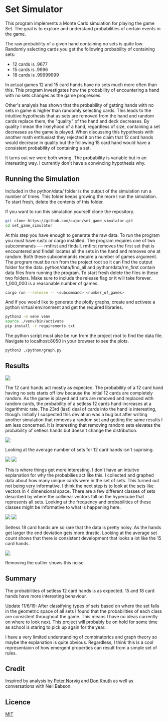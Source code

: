 # Set Simulator

This program implements a Monte Carlo simulation for playing the game Set.
The goal is to explore and understand probabilities of certain events in the game.

The raw probability of a given hand containing no sets is quite low.
Randomly selecting cards you get the following probability of containing sets:
<ul>
<li>12 cards is .9677</li>
<li>15 cards is .9996</li>
<li>18 cards is .99999999</li>
</ul>

In actual games 12 and 15 card hands have no sets much more often than this.
This program investigates how the probability of encountering a hand with no sets changes as the game progresses.

Other's analysis has shown that the probability of getting hands with no sets in game is higher than randomly selecting cards.
This leads to the intuitive hypothesis that as sets are removed from the hand and random cards replace them, the
"quality" of the hand and deck decreases. By quality I mean the likelyhood of a hand, regardless of size, containing a set
decreases as the game is played. When discussing this hypothesis with another math enthusiast they rejected it on the claim
that 12 card hands would decrease in quality but the following 15 card hand would have a consistent probability of containing a set.

It turns out we were both wrong. The probability is variable but in an interesting way. I currently don't have a convincing hypothesis why.

## Running the Simulation

Included in the python/data/ folder is the output of the simulation run a number of times.
This folder keeps growing the more I run the simulation.
To start fresh, delete the contents of this folder.

If you want to run this simulation yourself clone the repository.
```bash
git clone https://github.com/aujxn/set_game_simulator.git
cd set_game_simulator
```

At this step you have enough to generate the raw data. To run the program you must have rustc or cargo installed.
The program requires one of two subcommands --- rmfirst and findall. rmfirst removes the first set that is encountered
and findall locates all the sets in the hand and removes one at random. Both these subcommands require a number of games
argument.
The program must be run from the project root so it can find the output folder for the data. python/data/find_all and python/data/rm_first
contain data files from running the program. To start fresh delete the files in these two folders.
Make sure to include the release flag or it will take forever. 1_000_000 is a reasonable number of games.
```bash
cargo run --release -- <subcommand> <number_of_games>
```

And if you would like to generate the plotly graphs, create and activate a python virtual environment and get the required libraries.
```bash
python3 -m venv venv
source ./venv/bin/activate
pip install -r requirements.txt
```

The python script must alse be run from the project root to find the data file.
Navigate to localhost:8050 in your browser to see the plots.
```bash
python3 ./python/graph.py
```

## Results

![](./resources/prob12.png)

The 12 card hands act mostly as expected. The probability of a 12 card hand having no sets starts off low because the initial 12 cards are
completely random. As the game is played and sets are removed and replaced with random cards, the probability of a setless 12 cards hand
increases at a logarithmic rate. The 23rd (last) deal of cards into the hand is interesting, though. Initially I suspected this deviation was
a bug but after writing another simulation that removes a random set and getting the same results I am less concerned.
It is interesting that removing random sets elevates the probability of setless hands but doesn't change the distribution.

![](./resources/avg12.png)

Looking at the average number of sets for 12 card hands isn't suprising.

![](./resources/prob15.png)
![](./resources/avg15.png)

This is where things get more interesting.
I don't have an intuitve explanation for why the probabilies act like this. I collected and graphed data about how many unique cards were
in the set of sets. This turned out not being very informative. I think the next step is to look at the sets like vectors in 4 dimensional
space. There are a few different classes of sets described by where the collinear vectors fall on the hypercube that represents all sets.
Looking at the frequency and probabilities of these classes might be informative to what is happening here.


![](./resources/prob18.png)
![](./resources/avg18.png)

Setless 18 card hands are so rare that the data is pretty noisy. As the hands get larger the end deviation gets more drastic.
Looking at the average set count shows that there is consistent development that looks a lot like the 15 card hands.

![](./resources/prob18_no_outlier.png)

Removing the outlier shows this noise.

## Summary

The probabilities of setless 12 card hands is as expected. 15 and 18 card hands have more interesting behaviour.

Update 11/6/19:
After classifying types of sets based on where the set falls in the geometric space of all sets
I found that the probabilities of each class are consistent throughout the game. This means I
have no ideas currently on where to look next. This project will probably be on hold for some time
as school is staring to pick up again for the year.

I have a very limited understanding of combinatorics and graph theory so maybe the explanation is quite obvious. Regardless, I think this
is a cool representaion of how emergent properties can result from a simple set of rules.

## Credit
Inspired by analysis by [Peter Norvig](https://norvig.com/SET.html) and [Don Knuth](https://cs.stanford.edu/~knuth/programs/setset-all.w)
as well as conversations with Neil Babson.

## Licence
[MIT](https://choosealicense.com/licenses/mit)
